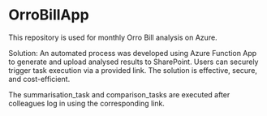 # OrroBillApp
This repository is  used for monthly Orro Bill analysis on Azure.


Solution: An automated process was developed using Azure Function App to generate and upload analysed results to SharePoint. Users can securely trigger task execution via a provided link. The solution is effective, secure, and cost-efficient.

The summarisation_task and comparison_tasks are executed after colleagues log in using the corresponding link.

